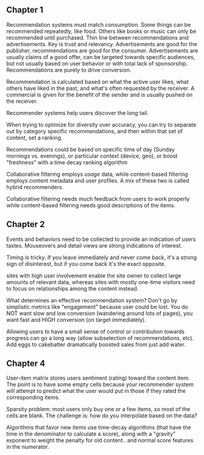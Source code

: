 ## Chapter 1
Recommendation systems must match consumption. Some things can be recommended repeatedly, like food. Others like books or music can only be recommended until purchased.
Thin line between recommendations and advertisements. Key is trust and relevancy. Advertisements are good for the publisher, recommendations are good for the consumer. Advertisements are usually claims of a good offer, can be targeted towards specific audiences, but not usually based on user behavior or with total lack of sponsorship. Recommendations are purely to drive conversion.

Recommendation is calculated based on what the active user likes, what others have liked in the past, and what's often requested by the receiver. A commercial is given for the benefit of the sender and is usually pushed on the receiver.

Recommender systems help users discover the long tail.

When trying to optimize for diversity over accuracy, you can try to separate out by category specific recommendations, and then within that set of content, set a ranking.

Recommendations could be based on specific time of day (Sunday mornings vs. evenings), or particular context (device, geo), or boost "freshness" with a time decay ranking algorithm

Collaborative filtering employs *usage* data, while content-based filtering employs content metadata and user profiles. A mix of these two is called hybrid recommenders.

Collaborative filtering needs much feedback from users to work properly while content-based filtering needs good descriptions of the items.

## Chapter 2

Events and behaviors need to be collected to provide an indication of users tastes. Mouseovers and detail views are strong indications of interest.

Timing is tricky. If you leave immediately and never come back, it's a strong sign of disinterest, but if you come back it's the exact opposite.

sites with high user involvement enable the site owner to collect large amounts of relevant data, whereas sites with mostly one-time visitors need to focus on relationships among the content instead.

What determines an effective recommendation system? Don't go by simplistic metrics like "engagement" because user could be lost. You do NOT want slow and low conversion (wandering around lots of pages), you want fast and HIGH conversion (on target immediately). 

Allowing users to have a small sense of control or contribution towards progress can go a long way (allow subselection of recommendations, etc). Add eggs to cakebatter dramatically boosted sales from just add water.

## Chapter 4

User-item matrix stores users sentiment (rating) toward the content item. The point is to have some empty cells because your recommender system will attempt to predict what the user would put in those if they rated the corresponding items.

Sparsity problem: most users only buy one or a few items, so most of the cells are blank. The challenge is: how do you interpolate based on the data?

Algorithms that favor new items use time-decay algorithms (that have the time in the denominator to calculate a score), along with a "gravity" exponent to weight the penalty for old content.. and normal score features in the numerator.
